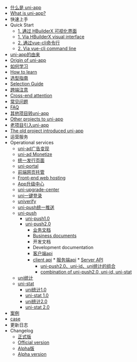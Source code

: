 * [什么是 uni-app](README.md)
* [What is uni-app?](README.md)
* 快速上手
* Quick Start
  * [1. 通过 HBuilderX 可视化界面](quickstart-hx.md)
  * [1. Via HBuilderX visual interface](quickstart-hx.md)
  * [2. 通过vue-cli命令行](quickstart-cli.md)
  * [2. Via vue-cli command line](quickstart-cli.md)
* [uni-app的由来](history.md)
* [Origin of uni-app](history.md)
* [如何学习](resource.md)
* [How to learn](resource.md)
* [选型指南](select.md)
* [Selection Guide](select.md)
* [跨端注意](matter.md)
* [Cross-end attention](matter.md)
* [常见问题](faq.md)
* [FAQ](faq.md)
* [其他项目转uni-app](translate.md)
* [Other projects to uni-app](translate.md)
* [老项目引入uni-app](hybrid.md)
* [The old project introduced uni-app](hybrid.md)
* 运营服务
* Operational services
  * [uni-ad广告变现](uni-ad.md)
  * [uni-ad Monetize](uni-ad.md)
  * [统一发行页面](/uniCloud/uni-portal.md)
  * [uni-portal](/uniCloud/uni-portal.md)
  * [前端网页托管](uniCloud/hosting.md)
  * [Front-end web hosting](uniCloud/hosting.md)
  * [App升级中心](uniCloud/upgrade-center.md)
  * [uni-upgrade-center](uniCloud/upgrade-center.md)
  * [uni一键登录](univerify.md)
  * [univerify](univerify.md)
  * [uni-push统一推送](unipush.md)
  * [uni-push](unipush.md)
	* [uni-push1.0](unipush-v1.md)
	* [uni-push2.0](unipush-v2.md)
		* [业务文档](unipush-v2.md)
		* [Business documents](unipush-v2.md)
		* 开发文档
		* Development documentation
      * [客户端api](api/plugins/push.md)
      * [client api](api/plugins/push.md)
			* [服务端api](uniCloud/uni-cloud-push/api.md)
			* [Server API](uniCloud/uni-cloud-push/api.md)
		* [uni-push2.0、uni-id、uni统计的组合](uniCloud/uni-cloud-push/mate.md)
		* [combination of uni-push2.0, uni-id, uni-stat](uniCloud/uni-cloud-push/mate.md)
  * [uni统计](uni-stat.md)
  * [uni-stat](uni-stat.md)
    * [uni统计1.0](uni-stat-v1.md)
    * [uni-stat 1.0](uni-stat-v1.md)
    * [uni统计2.0](uni-stat-v2.md)
    * [uni-stat 2.0](uni-stat-v2.md)
* [案例](case.md)
* [case](case.md)
* 更新日志
* Changelog
  * [正式版](release.md)
  * [Official version](release.md)
  * [Alpha版](release-note-alpha.md)
  * [Alpha version](release-note-alpha.md)
